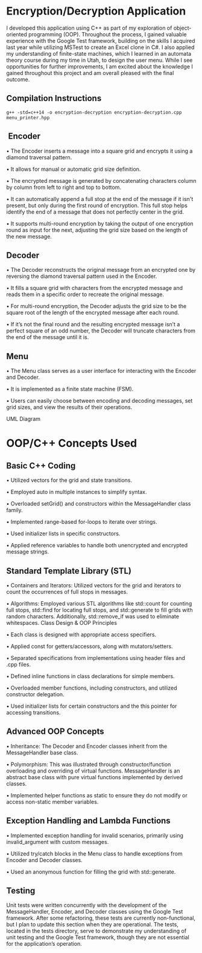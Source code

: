 # Encryption/Decryption Application
I developed this application using C++ as part of my exploration of object-oriented programming (OOP). Throughout the process, I gained valuable experience with the Google Test framework, building on the skills I acquired last year while utilizing MSTest to create an Excel clone in C#. I also applied my understanding of finite-state machines, which I learned in an automata theory course during my time in Utah, to design the user menu.
While I see opportunities for further improvements, I am excited about the knowledge I gained throughout this project and am overall pleased with the final outcome.

## Compilation Instructions
```g++ -std=c++14 -o encryption-decryption encryption-decryption.cpp menu_printer.hpp```
##  Encoder
•	The Encoder inserts a message into a square grid and encrypts it using a diamond traversal pattern. 

•	It allows for manual or automatic grid size definition. 

•	The encrypted message is generated by concatenating characters column by column from left to right and top to bottom. 

•	It can automatically append a full stop at the end of the message if it isn't present, but only during the first round of encryption. This full stop helps identify the end of a message that does not perfectly center in the grid. 	

•	It supports multi-round encryption by taking the output of one encryption round as input for the next, adjusting the grid size based on the length of the new message.

## Decoder
•	The Decoder reconstructs the original message from an encrypted one by reversing the diamond traversal pattern used in the Encoder. 	

•	It fills a square grid with characters from the encrypted message and reads them in a specific order to recreate the original message. 	

•	For multi-round encryption, the Decoder adjusts the grid size to be the square root of the length of the encrypted message after each round. 	

•	If it’s not the final round and the resulting encrypted message isn’t a perfect square of an odd number, the Decoder will truncate characters from the end of the message until it is.

## Menu
•	The Menu class serves as a user interface for interacting with the Encoder and Decoder. 	

•	It is implemented as a finite state machine (FSM). 	

•	Users can easily choose between encoding and decoding messages, set grid sizes, and view the results of their operations.

UML Diagram

# OOP/C++ Concepts Used
## Basic C++ Coding
•	Utilized vectors for the grid and state transitions. 	

•	Employed ⁠auto in multiple instances to simplify syntax.

•	Overloaded ⁠setGrid() and constructors within the MessageHandler class family. 

•	Implemented range-based for-loops to iterate over strings. 	

•	Used initializer lists in specific constructors. 	

•	Applied reference variables to handle both unencrypted and encrypted message strings.

## Standard Template Library (STL)
•	Containers and Iterators: Utilized vectors for the grid and iterators to count the occurrences of full stops in messages. 	

•	Algorithms: Employed various STL algorithms like ⁠std::count for counting full stops, ⁠std::find for locating full stops, and ⁠std::generate to fill grids with random characters. Additionally, ⁠std::remove_if was used to eliminate whitespaces.
Class Design & OOP Principles

•	Each class is designed with appropriate access specifiers. 	

•	Applied ⁠const for getters/accessors, along with mutators/setters. 	

•	Separated specifications from implementations using header files and .cpp files. 	

•	Defined inline functions in class declarations for simple members. 	

•	Overloaded member functions, including constructors, and utilized constructor delegation. 	

•	Used initializer lists for certain constructors and the ⁠this pointer for accessing transitions.

## Advanced OOP Concepts
•	Inheritance: The Decoder and Encoder classes inherit from the MessageHandler base class. 	

•	Polymorphism: This was illustrated through constructor/function overloading and overriding of virtual functions. MessageHandler is an abstract base class with pure virtual functions implemented by derived classes. 	

•	Implemented helper functions as static to ensure they do not modify or access non-static member variables.

## Exception Handling and Lambda Functions
•	Implemented exception handling for invalid scenarios, primarily using ⁠invalid_argument with custom messages. 	

•	Utilized try/catch blocks in the Menu class to handle exceptions from Encoder and Decoder classes. 	

•	Used an anonymous function for filling the grid with ⁠std::generate.

## Testing
Unit tests were written concurrently with the development of the MessageHandler, Encoder, and Decoder classes using the Google Test framework. After some refactoring, these tests are currently non-functional, but I plan to update this section when they are operational.
The tests, located in the ⁠tests directory, serve to demonstrate my understanding of unit testing and the Google Test framework, though they are not essential for the application’s operation.
